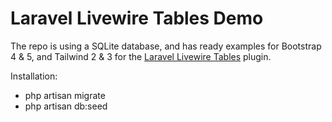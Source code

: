 # Laravel Livewire Tables Demo

The repo is using a SQLite database, and has ready examples for Bootstrap 4 & 5, and Tailwind 2 & 3 for the [Laravel Livewire Tables](https://github.com/rappasoft/laravel-livewire-tables) plugin.

Installation:

- php artisan migrate
- php artisan db:seed
